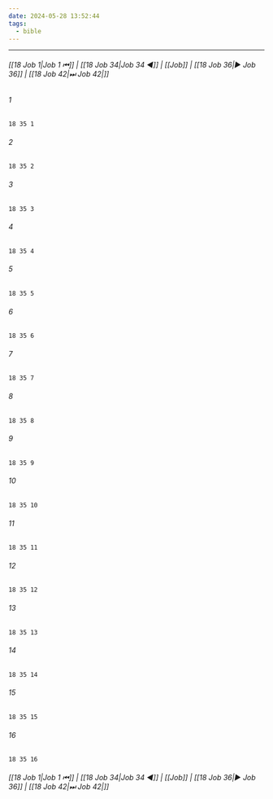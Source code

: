 ```yaml
---
date: 2024-05-28 13:52:44
tags:
  - bible
---
```

___

###### [[18 Job 1|Job 1 ⏮]] | [[18 Job 34|Job 34 ◀]] | [[Job]] | [[18 Job 36|▶ Job 36]] | [[18 Job 42|⏭ Job 42|]]

###### 1
``` verse
18 35 1 
```
###### 2
``` verse
18 35 2 
```
###### 3
``` verse
18 35 3 
```
###### 4
``` verse
18 35 4 
```
###### 5
``` verse
18 35 5 
```
###### 6
``` verse
18 35 6 
```
###### 7
``` verse
18 35 7 
```
###### 8
``` verse
18 35 8 
```
###### 9
``` verse
18 35 9 
```
###### 10
``` verse
18 35 10 
```
###### 11
``` verse
18 35 11 
```
###### 12
``` verse
18 35 12 
```
###### 13
``` verse
18 35 13 
```
###### 14
``` verse
18 35 14 
```
###### 15
``` verse
18 35 15 
```
###### 16
``` verse
18 35 16 
```

###### [[18 Job 1|Job 1 ⏮]] | [[18 Job 34|Job 34 ◀]] | [[Job]] | [[18 Job 36|▶ Job 36]] | [[18 Job 42|⏭ Job 42|]]

